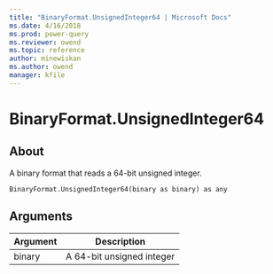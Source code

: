 ```yaml
---
title: "BinaryFormat.UnsignedInteger64 | Microsoft Docs"
ms.date: 4/16/2018
ms.prod: power-query
ms.reviewer: owend
ms.topic: reference
author: minewiskan
ms.author: owend
manager: kfile
---
```

# BinaryFormat.UnsignedInteger64

  
## About  
A binary format that reads a 64-bit unsigned integer.  
  
```  
BinaryFormat.UnsignedInteger64(binary as binary) as any  
```  
  
## Arguments  
  
|Argument|Description|  
|------------|---------------|  
|binary|A 64-bit unsigned integer|  
  

